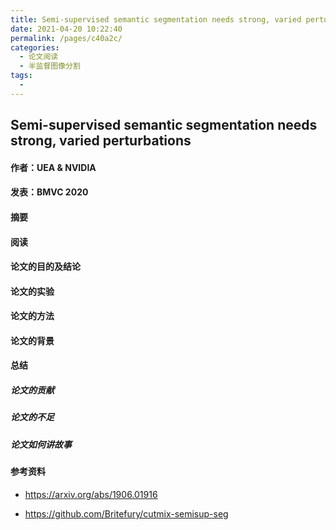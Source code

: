 ```yaml
---
title: Semi-supervised semantic segmentation needs strong, varied perturbations
date: 2021-04-20 10:22:40
permalink: /pages/c40a2c/
categories:
  - 论文阅读
  - 半监督图像分割
tags:
  - 
---
```

## Semi-supervised semantic segmentation needs strong, varied perturbations

#### 作者：UEA & NVIDIA

#### 发表：BMVC 2020

#### 摘要



#### 阅读



#### 论文的目的及结论



#### 论文的实验



#### 论文的方法



#### 论文的背景



#### 总结

##### 论文的贡献

##### 论文的不足

##### 论文如何讲故事

#### 参考资料

- https://arxiv.org/abs/1906.01916

- https://github.com/Britefury/cutmix-semisup-seg

